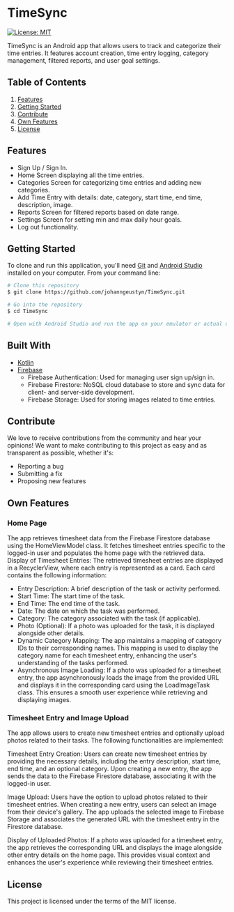 # TimeSync

[![License: MIT](https://img.shields.io/badge/License-MIT-green.svg)](https://opensource.org/licenses/MIT)

TimeSync is an Android app that allows users to track and categorize their time entries. It features
account creation, time entry logging, category management, filtered reports, and user goal settings.

## Table of Contents

1. [Features](#features)
2. [Getting Started](#getting-started)
3. [Contribute](#contribute)
4. [Own Features](#own-features)
4. [License](#license)

## Features

- Sign Up / Sign In.
- Home Screen displaying all the time entries.
- Categories Screen for categorizing time entries and adding new categories.
- Add Time Entry with details: date, category, start time, end time, description, image.
- Reports Screen for filtered reports based on date range.
- Settings Screen for setting min and max daily hour goals.
- Log out functionality.

## Getting Started

To clone and run this application, you'll need [Git](https://git-scm.com)
and [Android Studio](https://developer.android.com/studio) installed on your computer. From your
command line:

```bash
# Clone this repository
$ git clone https://github.com/johanngeustyn/TimeSync.git

# Go into the repository
$ cd TimeSync

# Open with Android Studio and run the app on your emulator or actual device.
```

## Built With

- [Kotlin](https://kotlinlang.org/)
- [Firebase](https://firebase.google.com/)
    - Firebase Authentication: Used for managing user sign up/sign in.
    - Firebase Firestore: NoSQL cloud database to store and sync data for client- and server-side
      development.
    - Firebase Storage: Used for storing images related to time entries.

## Contribute

We love to receive contributions from the community and hear your opinions! We want to make
contributing to this project as easy and as transparent as possible, whether it's:

- Reporting a bug
- Submitting a fix
- Proposing new features

## Own Features

### Home Page

The app retrieves timesheet data from the Firebase Firestore database using the HomeViewModel class.
It fetches timesheet entries specific to the logged-in user and populates the home page with the
retrieved data.
Display of Timesheet Entries: The retrieved timesheet entries are displayed in a RecyclerView, where
each entry is represented as a card. Each card contains the following information:

- Entry Description: A brief description of the task or activity performed. 
- Start Time: The start time of the task. 
- End Time: The end time of the task. 
- Date: The date on which the task was performed. 
- Category: The category associated with the task (if applicable). 
- Photo (Optional): If a photo was uploaded for the task, it is displayed alongside other details.
- Dynamic Category Mapping: The app maintains a mapping of category IDs to their corresponding names. This mapping is used to display the category name for each timesheet entry, enhancing the user's understanding of the tasks performed. 
- Asynchronous Image Loading: If a photo was uploaded for a timesheet entry, the app asynchronously  loads the image from the provided URL and displays it in the corresponding card using the LoadImageTask class. This ensures a smooth user experience while retrieving and displaying images.

### Timesheet Entry and Image Upload

The app allows users to create new timesheet entries and optionally upload photos related to their tasks. The following functionalities are implemented:

Timesheet Entry Creation: Users can create new timesheet entries by providing the necessary details, including the entry description, start time, end time, and an optional category. Upon creating a new entry, the app sends the data to the Firebase Firestore database, associating it with the logged-in user.

Image Upload: Users have the option to upload photos related to their timesheet entries. When creating a new entry, users can select an image from their device's gallery. The app uploads the selected image to Firebase Storage and associates the generated URL with the timesheet entry in the Firestore database.

Display of Uploaded Photos: If a photo was uploaded for a timesheet entry, the app retrieves the corresponding URL and displays the image alongside other entry details on the home page. This provides visual context and enhances the user's experience while reviewing their timesheet entries.

## License

This project is licensed under the terms of the MIT license.

